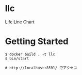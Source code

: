 # llc
Life Line Chart

# Getting Started

```
$ docker build . -t llc
$ bin/start

# http://localhost:8501/ でアクセス
```

